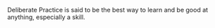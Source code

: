 Deliberate Practice is said to be the best way to learn and be good at anything, especially a skill.